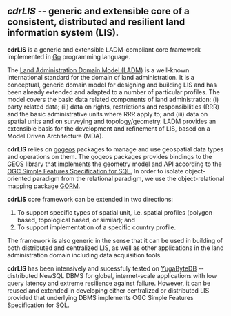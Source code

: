 ## ***cdrLIS*** -- generic and extensible core of a consistent, distributed and resilient land information system (LIS).

**cdrLIS** is a generic and extensible LADM-compliant core framework implemented in [Go](https://golang.org) programming language.

The [Land Administration Domain Model (LADM)](https://www.iso.org/standard/51206.html) is a well-known international standard for the domain of land administration. It is a conceptual, generic domain model for designing and building  LIS and has been already extended and adapted to a number of particular profiles. The model covers the basic data related components of land administration: (i) party related data; (ii) data on rights, restrictions and responsibilities (RRR) and the basic administrative units where RRR apply to; and (iii) data on spatial units and on surveying and topology/geometry. LADM provides an extensible basis for the development and refinement of LIS, based on a Model Driven Architecture (MDA). 

**cdrLIS** relies on [gogeos](https://github.com/paulsmith/gogeos/tree/master/geos) packages to manage and use geospatial data types and operations on them. The gogeos packages provides bindings to the [GEOS](%28https://trac.osgeo.org/geos%29) library that implements the geometry model and API according to the [OGC Simple Features Specification for SQL.](https://www.ogc.org/standards/sfs) In order to isolate object-oriented paradigm from the relational paradigm, we use the object-relational mapping package [GORM](https://gorm.io).

**cdrLIS** core framework can be extended in two directions: 

 1. To support specific types of spatial unit, i.e. spatial profiles  (polygon based, topological based, or similar); and 
 2. To support implementation of a specific country profile.

The framework is also generic in the sense that it can be used in building of both distributed and centralized LIS, as well as other applications in the land administration domain including data acquisition tools.

**cdrLIS** has been intensively and sucessfuly tested on [YugaByteDB](https://www.yugabyte.com) -- distributed NewSQL DBMS for global, internet-scale applications with low query latency and extreme resilience against failure. However, it can be reused and extended in developing either centralized or distributed LIS provided that underlying DBMS implements OGC Simple Features Specification for SQL.


